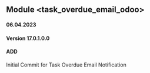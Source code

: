 ## Module <task_overdue_email_odoo>

#### 06.04.2023
#### Version 17.0.1.0.0
#### ADD
Initial Commit for Task Overdue Email Notification

